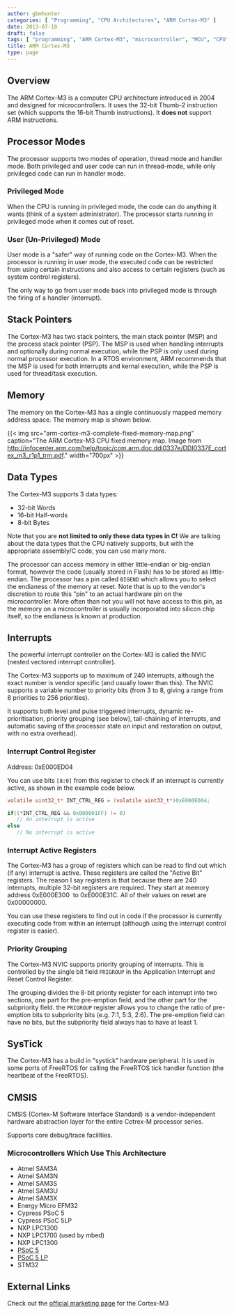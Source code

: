 ```yaml
---
author: gbmhunter
categories: [ "Programming", "CPU Architectures", "ARM Cortex-M3" ]
date: 2013-07-18
draft: false
tags: [ "programming", "ARM Cortex-M3", "microcontroller", "MCU", "CPU", "architecture" ]
title: ARM Cortex-M3
type: page
---
```


## Overview


The ARM Cortex-M3 is a computer CPU architecture introduced in 2004 and designed for microcontrollers. It uses the 32-bit Thumb-2 instruction set (which supports the 16-bit Thumb instructions). It **does not** support ARM instructions.

## Processor Modes

The processor supports two modes of operation, thread mode and handler mode. Both privileged and user code can run in thread-mode, while only privileged code can run in handler mode.

### Privileged Mode

When the CPU is running in privileged mode, the code can do anything it wants (think of a system administrator). The processor starts running in privileged mode when it comes out of reset.

### User (Un-Privileged) Mode

User mode is a "safer" way of running code on the Cortex-M3. When the processor is running in user mode, the executed code can be restricted from using certain instructions and also access to certain registers (such as system control registers).

The only way to go from user mode back into privileged mode is through the firing of a handler (interrupt).

## Stack Pointers

The Cortex-M3 has two stack pointers, the main stack pointer (MSP) and the process stack pointer (PSP). The MSP is used when handling interrupts and optionally during normal execution, while the PSP is only used during normal processor execution. In a RTOS environment, ARM recommends that the MSP is used for both interrupts and kernal execution, while the PSP is used for thread/task execution.

## Memory

The memory on the Cortex-M3 has a single continuously mapped memory address space. The memory map is shown below.

{{< img src="arm-cortex-m3-complete-fixed-memory-map.png" caption="The ARM Cortex-M3 CPU fixed memory map. Image from http://infocenter.arm.com/help/topic/com.arm.doc.ddi0337e/DDI0337E_cortex_m3_r1p1_trm.pdf."  width="700px" >}}

## Data Types

The Cortex-M3 supports 3 data types:

* 32-bit Words
* 16-bit Half-words
* 8-bit Bytes

Note that you are **not limited to only these data types in C!** We are talking about the data types that the CPU natively supports, but with the appropriate assembly/C code, you can use many more.

The processor can access memory in either little-endian or big-endian format, however the code (usually stored in Flash) has to be stored as little-endian. The processor has a pin called `BIGEND` which allows you to select the endianess of the memory at reset. Note that is up to the vendor's discretion to route this "pin" to an actual hardware pin on the microcontroller. More often than not you will not have access to this pin, as the memory on a microcontroller is usually incorporated into silicon chip itself, so the endianess is known at production.

## Interrupts

The powerful interrupt controller on the Cortex-M3 is called the NVIC (nested vectored interrupt controller).

The Cortex-M3 supports up to maximum of 240 interrupts, although the exact number is vendor specific (and usually lower than this). The NVIC supports a variable number to priority bits (from 3 to 8, giving a range from 8 priorities to 256 priorities).

It supports both level and pulse triggered interrupts, dynamic re-prioritisation, priority grouping (see below), tail-chaining of interrupts, and automatic saving of the processor state on input and restoration on output, with no extra overhead).

### Interrupt Control Register

Address: 0xE000ED04

You can use bits `[8:0]` from this register to check if an interrupt is currently active, as shown in the example code below.

```c
volatile uint32_t* INT_CTRL_REG = (volatile uint32_t*)0xE000ED04;

if((*INT_CTRL_REG && 0x000001FF) != 0)
   // An interrupt is active
else
   // No interrupt is active
```

### Interrupt Active Registers

The Cortex-M3 has a group of registers which can be read to find out which (if any) interrupt is active. These registers are called the "Active Bit" registers. The reason I say registers is that because there are 240 interrupts, multiple 32-bit registers are required. They start at memory address 0xE000E300  to 0xE000E31C. All of their values on reset are 0x00000000.

You can use these registers to find out in code if the processor is currently executing code from within an interrupt (although using the interrupt control register is easier).

### Priority Grouping

The Cortex-M3 NVIC supports priority grouping of interrupts. This is controlled by the single bit field `PRIGROUP` in the Application Interrupt and Reset Control Register.

The grouping divides the 8-bit priority register for each interrupt into two sections, one part for the pre-emption field, and the other part for the subpriority field. the `PRIGROUP` register allows you to change the ratio of pre-emption bits to subpriority bits (e.g. 7:1, 5:3, 2:6). The pre-emption field can have no bits, but the subpriority field always has to have at least 1.

## SysTick

The Cortex-M3 has a build in "systick" hardware peripheral. It is used in some ports of FreeRTOS for calling the FreeRTOS tick handler function (the heartbeat of the FreeRTOS).

## CMSIS

CMSIS (Cortex-M Software Interface Standard) is a vendor-independent hardware abstraction layer for the entire Cotrex-M processor series.

Supports core debug/trace facilities.

### Microcontrollers Which Use This Architecture

* Atmel SAM3A
* Atmel SAM3N
* Atmel SAM3S
* Atmel SAM3U
* Atmel SAM3X
* Energy Micro EFM32
* Cypress PSoC 5
* Cypress PSoC 5LP
* NXP LPC1300
* NXP LPC1700 (used by mbed)
* NXP LPC1300
* [PSoC 5](/programming/microcontrollers/psoc)
* [PSoC 5 LP](/programming/microcontrollers/psoc)
* STM32


## External Links

Check out the [official marketing page](http://www.arm.com/products/processors/cortex-m/cortex-m3.php) for the Cortex-M3
